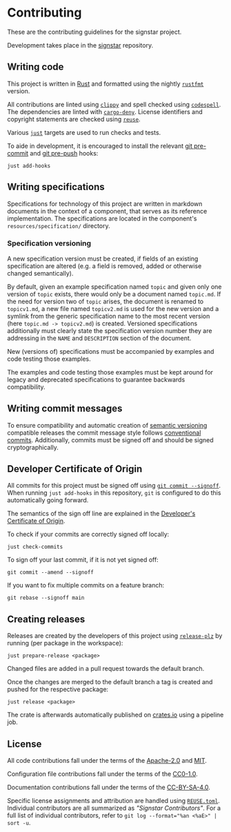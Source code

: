 # Contributing

These are the contributing guidelines for the signstar project.

Development takes place in the [signstar] repository.

## Writing code

This project is written in [Rust] and formatted using the nightly [`rustfmt`] version.

All contributions are linted using [`clippy`] and spell checked using [`codespell`].
The dependencies are linted with [`cargo-deny`].
License identifiers and copyright statements are checked using [`reuse`].

Various [`just`] targets are used to run checks and tests.

To aide in development, it is encouraged to install the relevant [git pre-commit] and [git pre-push] hooks:

```shell
just add-hooks
```

## Writing specifications

Specifications for technology of this project are written in markdown documents in the context of a component, that serves as its reference implementation.
The specifications are located in the component's `resources/specification/` directory.

### Specification versioning

A new specification version must be created, if fields of an existing specification are altered (e.g. a field is removed, added or otherwise changed semantically).

By default, given an example specification named `topic` and given only one version of `topic` exists, there would only be a document named `topic.md`.
If the need for version two of `topic` arises, the document is renamed to `topicv1.md`, a new file named `topicv2.md` is used for the new version and a symlink from the generic specification name to the most recent version (here `topic.md -> topicv2.md`) is created.
Versioned specifications additionally must clearly state the specification version number they are addressing in the `NAME` and `DESCRIPTION` section of the document.

New (versions of) specifications must be accompanied by examples and code testing those examples.

The examples and code testing those examples must be kept around for legacy and deprecated specifications to guarantee backwards compatibility.

## Writing commit messages

To ensure compatibility and automatic creation of [semantic versioning] compatible releases the commit message style follows [conventional commits].
Additionally, commits must be signed off and should be signed cryptographically.

## Developer Certificate of Origin

All commits for this project must be signed off using [`git commit --signoff`].
When running `just add-hooks` in this repository, `git` is configured to do this automatically going forward.

The semantics of the sign off line are explained in the [Developer's Certificate of Origin].

To check if your commits are correctly signed off locally:

```shell
just check-commits
```

To sign off your last commit, if it is not yet signed off:

```shell
git commit --amend --signoff
```

If you want to fix multiple commits on a feature branch:

```shell
git rebase --signoff main
```


## Creating releases

Releases are created by the developers of this project using [`release-plz`] by running (per package in the workspace):

```shell
just prepare-release <package>
```

Changed files are added in a pull request towards the default branch.

Once the changes are merged to the default branch a tag is created and pushed for the respective package:

```shell
just release <package>
```

The crate is afterwards automatically published on [crates.io] using a pipeline job.

## License

All code contributions fall under the terms of the [Apache-2.0] and [MIT].

Configuration file contributions fall under the terms of the [CC0-1.0].

Documentation contributions fall under the terms of the [CC-BY-SA-4.0].

Specific license assignments and attribution are handled using [`REUSE.toml`].
Individual contributors are all summarized as *"Signstar Contributors"*.
For a full list of individual contributors, refer to `git log --format="%an <%aE>" | sort -u`.

[Apache-2.0]: ./LICENSES/Apache-2.0.txt
[CC-BY-SA-4.0]: ./LICENSES/CC-BY-SA-4.0.txt
[CC0-1.0]: ./LICENSES/CC0-1.0.txt
[MIT]: ./LICENSES/MIT.txt
[Developer's Certificate of Origin]: https://developercertificate.org
[Rust]: https://www.rust-lang.org/
[`REUSE.toml`]: ./REUSE.toml
[`cargo-deny`]: https://github.com/EmbarkStudios/cargo-deny
[`clippy`]: https://github.com/rust-lang/rust-clippy
[`codespell`]: https://github.com/codespell-project/codespell
[`just`]: https://github.com/casey/just
[`git commit --signoff`]: https://git-scm.com/docs/git-commit#git-commit---signoff
[`reuse`]: https://git.fsfe.org/reuse/tool
[`release-plz`]: https://github.com/MarcoIeni/release-plz
[`rustfmt`]: https://github.com/rust-lang/rustfmt
[crates.io]: https://crates.io
[conventional commits]: https://www.conventionalcommits.org/en/v1.0.0/
[git pre-commit]: https://man.archlinux.org/man/githooks.5#pre-commit
[git pre-push]: https://man.archlinux.org/man/githooks.5#pre-push
[semantic versioning]: https://semver.org/
[signstar]: https://gitlab.archlinux.org/archlinux/signstar

